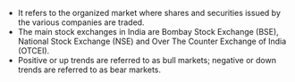 - It refers to the organized market where shares and securities issued by the various companies are traded.
- The main stock exchanges in India are Bombay Stock Exchange (BSE), National Stock Exchange (NSE) and Over The Counter Exchange of India (OTCEI). 
- Positive or up trends are referred to as bull markets; negative or down trends are referred to as bear markets.